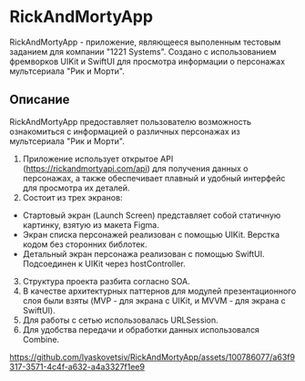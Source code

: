 # RickAndMortyApp

RickAndMortyApp - приложение, являющееся выполенным тестовым заданием для компании "1221 Systems". 
Создано с использованием фремворков UIKit и SwiftUI для просмотра информации о персонажах мультсериала "Рик и Морти".

## Описание

RickAndMortyApp предоставляет пользователю возможность ознакомиться с информацией о различных персонажах из мультсериала "Рик и Морти". 

1. Приложение использует открытое API (https://rickandmortyapi.com/api) для получения данных о персонажах, а также обеспечивает плавный и удобный интерфейс для просмотра их деталей.
2. Состоит из трех экранов:
* Стартовый экран (Launch Screen) представляет собой статичную картинку, взятую из макета Figma.
* Экран списка персонажей реализован с помощью UIKit. Верстка кодом без сторонних библотек.
* Детальный экран персонажа реализован с помощью SwiftUI. Подсоединен к UIKit через hostController.
3. Структура проекта разбита согласно SOA.
4. В качестве архитектурных паттернов для модулей презентационного слоя были взяты (MVP - для экрана с UIKit, и MVVM - для экрана с SwiftUI).
5. Для работы с сетью использовалась URLSession.
6. Для удобства передачи и обработки данных использовался Combine.


https://github.com/lyaskovetsiv/RickAndMortyApp/assets/100786077/a63f9317-3571-4c4f-a632-a4a3327f1ee9

